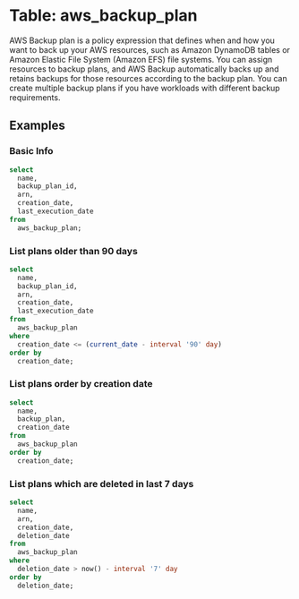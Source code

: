 # Table: aws_backup_plan

AWS Backup plan is a policy expression that defines when and how you want to back up your AWS resources, such as Amazon DynamoDB tables or Amazon Elastic File System (Amazon EFS) file systems.
You can assign resources to backup plans, and AWS Backup automatically backs up and retains backups for those resources according to the backup plan. You can create multiple backup plans if you have workloads with different backup requirements.

## Examples

### Basic Info

```sql
select
  name,
  backup_plan_id,
  arn,
  creation_date,
  last_execution_date
from
  aws_backup_plan;
```

### List plans older than 90 days

```sql
select
  name,
  backup_plan_id,
  arn,
  creation_date,
  last_execution_date
from
  aws_backup_plan
where
  creation_date <= (current_date - interval '90' day)
order by
  creation_date;
```

### List plans order by creation date

```sql
select
  name,
  backup_plan,
  creation_date
from
  aws_backup_plan
order by
  creation_date;
```

### List plans which are deleted in last 7 days

```sql
select
  name,
  arn,
  creation_date,
  deletion_date
from
  aws_backup_plan
where
  deletion_date > now() - interval '7' day
order by
  deletion_date;
```
